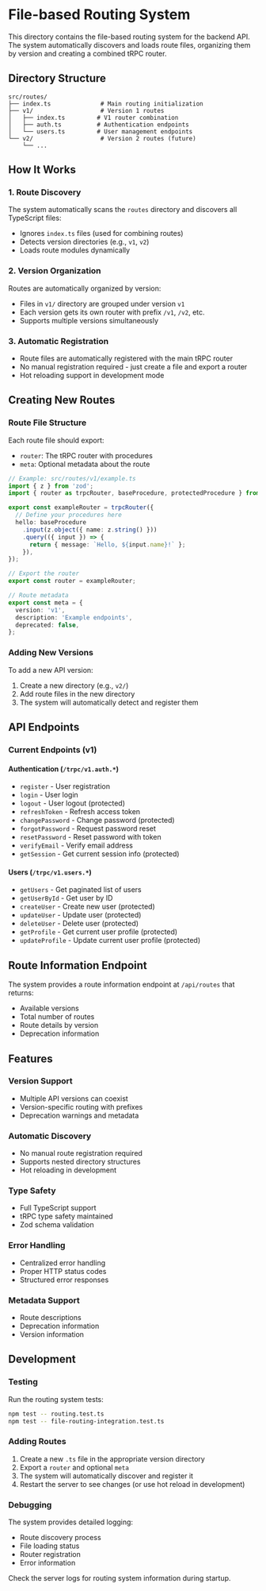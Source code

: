 # File-based Routing System

This directory contains the file-based routing system for the backend API. The system automatically discovers and loads route files, organizing them by version and creating a combined tRPC router.

## Directory Structure

```
src/routes/
├── index.ts              # Main routing initialization
├── v1/                   # Version 1 routes
│   ├── index.ts         # V1 router combination
│   ├── auth.ts          # Authentication endpoints
│   └── users.ts         # User management endpoints
└── v2/                   # Version 2 routes (future)
    └── ...
```

## How It Works

### 1. Route Discovery
The system automatically scans the `routes` directory and discovers all TypeScript files:
- Ignores `index.ts` files (used for combining routes)
- Detects version directories (e.g., `v1`, `v2`)
- Loads route modules dynamically

### 2. Version Organization
Routes are automatically organized by version:
- Files in `v1/` directory are grouped under version `v1`
- Each version gets its own router with prefix `/v1`, `/v2`, etc.
- Supports multiple versions simultaneously

### 3. Automatic Registration
- Route files are automatically registered with the main tRPC router
- No manual registration required - just create a file and export a router
- Hot reloading support in development mode

## Creating New Routes

### Route File Structure
Each route file should export:
- `router`: The tRPC router with procedures
- `meta`: Optional metadata about the route

```typescript
// Example: src/routes/v1/example.ts
import { z } from 'zod';
import { router as trpcRouter, baseProcedure, protectedProcedure } from '../../trpc/router';

export const exampleRouter = trpcRouter({
  // Define your procedures here
  hello: baseProcedure
    .input(z.object({ name: z.string() }))
    .query(({ input }) => {
      return { message: `Hello, ${input.name}!` };
    }),
});

// Export the router
export const router = exampleRouter;

// Route metadata
export const meta = {
  version: 'v1',
  description: 'Example endpoints',
  deprecated: false,
};
```

### Adding New Versions
To add a new API version:
1. Create a new directory (e.g., `v2/`)
2. Add route files in the new directory
3. The system will automatically detect and register them

## API Endpoints

### Current Endpoints (v1)

#### Authentication (`/trpc/v1.auth.*`)
- `register` - User registration
- `login` - User login
- `logout` - User logout (protected)
- `refreshToken` - Refresh access token
- `changePassword` - Change password (protected)
- `forgotPassword` - Request password reset
- `resetPassword` - Reset password with token
- `verifyEmail` - Verify email address
- `getSession` - Get current session info (protected)

#### Users (`/trpc/v1.users.*`)
- `getUsers` - Get paginated list of users
- `getUserById` - Get user by ID
- `createUser` - Create new user (protected)
- `updateUser` - Update user (protected)
- `deleteUser` - Delete user (protected)
- `getProfile` - Get current user profile (protected)
- `updateProfile` - Update current user profile (protected)

## Route Information Endpoint

The system provides a route information endpoint at `/api/routes` that returns:
- Available versions
- Total number of routes
- Route details by version
- Deprecation information

## Features

### Version Support
- Multiple API versions can coexist
- Version-specific routing with prefixes
- Deprecation warnings and metadata

### Automatic Discovery
- No manual route registration required
- Supports nested directory structures
- Hot reloading in development

### Type Safety
- Full TypeScript support
- tRPC type safety maintained
- Zod schema validation

### Error Handling
- Centralized error handling
- Proper HTTP status codes
- Structured error responses

### Metadata Support
- Route descriptions
- Deprecation information
- Version information

## Development

### Testing
Run the routing system tests:
```bash
npm test -- routing.test.ts
npm test -- file-routing-integration.test.ts
```

### Adding Routes
1. Create a new `.ts` file in the appropriate version directory
2. Export a `router` and optional `meta`
3. The system will automatically discover and register it
4. Restart the server to see changes (or use hot reload in development)

### Debugging
The system provides detailed logging:
- Route discovery process
- File loading status
- Router registration
- Error information

Check the server logs for routing system information during startup.